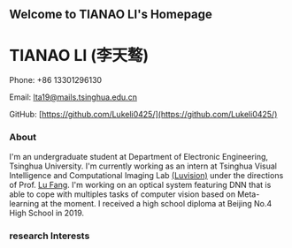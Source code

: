 ## Welcome to TIANAO LI's Homepage

# TIANAO LI (李天骜)

Phone: +86 13301296130

Email: lta19@mails.tsinghua.edu.cn

GitHub: [https://github.com/Lukeli0425/](https://github.com/Lukeli0425/)

### About

I'm an undergraduate student at Department of Electronic Engineering, Tsinghua University. I'm currently working as an intern at Tsinghua Visual Intelligence and Computational Imaging Lab [(Luvision)](luvision.net) under the directions of Prof. [Lu Fang](http://www.luvision.net/show-684.html). I'm working on an optical system featuring DNN that is able to cope with multiples tasks of computer vision based on Meta-learning at the moment. I received a high school diploma at Beijing No.4 High School in 2019.

### research Interests



